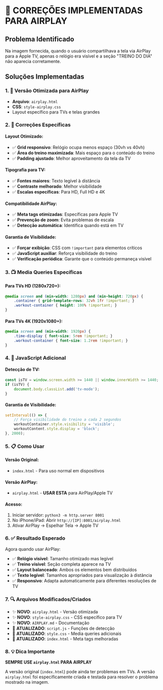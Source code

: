 # 🔧 CORREÇÕES IMPLEMENTADAS PARA AIRPLAY

## Problema Identificado
Na imagem fornecida, quando o usuário compartilhava a tela via AirPlay para a Apple TV, apenas o relógio era visível e a seção "TREINO DO DIA" não aparecia corretamente.

## Soluções Implementadas

### 1. 📱 Versão Otimizada para AirPlay
- **Arquivo**: `airplay.html`
- **CSS**: `style-airplay.css`
- Layout específico para TVs e telas grandes

### 2. 🎯 Correções Específicas

#### Layout Otimizado:
- ✅ **Grid responsivo**: Relógio ocupa menos espaço (30vh vs 40vh)
- ✅ **Área do treino maximizada**: Mais espaço para o conteúdo do treino
- ✅ **Padding ajustado**: Melhor aproveitamento da tela da TV

#### Tipografia para TV:
- ✅ **Fontes maiores**: Texto legível à distância
- ✅ **Contraste melhorado**: Melhor visibilidade
- ✅ **Escalas específicas**: Para HD, Full HD e 4K

#### Compatibilidade AirPlay:
- ✅ **Meta tags otimizadas**: Específicas para Apple TV
- ✅ **Prevenção de zoom**: Evita problemas de escala
- ✅ **Detecção automática**: Identifica quando está em TV

#### Garantia de Visibilidade:
- ✅ **Forçar exibição**: CSS com `!important` para elementos críticos
- ✅ **JavaScript auxiliar**: Reforça visibilidade do treino
- ✅ **Verificação periódica**: Garante que o conteúdo permaneça visível

### 3. 📺 Media Queries Específicas

#### Para TVs HD (1280x720+):
```css
@media screen and (min-width: 1280px) and (min-height: 720px) {
    .container { grid-template-rows: 32vh 1fr !important; }
    .workout-container { height: 100% !important; }
}
```

#### Para TVs 4K (1920x1080+):
```css
@media screen and (min-width: 1920px) {
    .time-display { font-size: 5rem !important; }
    .workout-container { font-size: 1.2rem !important; }
}
```

### 4. 🔧 JavaScript Adicional

#### Detecção de TV:
```javascript
const isTV = window.screen.width >= 1440 || window.innerWidth >= 1440;
if (isTV) {
    document.body.classList.add('tv-mode');
}
```

#### Garantia de Visibilidade:
```javascript
setInterval(() => {
    // Força visibilidade do treino a cada 2 segundos
    workoutContainer.style.visibility = 'visible';
    workoutContent.style.display = 'block';
}, 2000);
```

### 5. 📋 Como Usar

#### Versão Original:
- `index.html` - Para uso normal em dispositivos

#### Versão AirPlay:
- `airplay.html` - **USAR ESTA** para AirPlay/Apple TV

#### Acesso:
1. Iniciar servidor: `python3 -m http.server 8001`
2. No iPhone/iPad: Abrir `http://[IP]:8001/airplay.html`
3. Ativar AirPlay → Espelhar Tela → Apple TV

### 6. ✅ Resultado Esperado

Agora quando usar AirPlay:
- ✅ **Relógio visível**: Tamanho otimizado mas legível
- ✅ **Treino visível**: Seção completa aparece na TV
- ✅ **Layout balanceado**: Ambos os elementos bem distribuídos
- ✅ **Texto legível**: Tamanhos apropriados para visualização à distância
- ✅ **Responsivo**: Adapta automaticamente para diferentes resoluções de TV

### 7. 🔍 Arquivos Modificados/Criados

- ✨ **NOVO**: `airplay.html` - Versão otimizada
- ✨ **NOVO**: `style-airplay.css` - CSS específico para TV
- ✨ **NOVO**: `AIRPLAY.md` - Documentação
- 🔧 **ATUALIZADO**: `script.js` - Funções de detecção
- 🔧 **ATUALIZADO**: `style.css` - Media queries adicionais
- 🔧 **ATUALIZADO**: `index.html` - Meta tags melhoradas

### 8. 💡 Dica Importante

**SEMPRE USE `airplay.html` PARA AIRPLAY**

A versão original (`index.html`) pode ainda ter problemas em TVs. A versão `airplay.html` foi especificamente criada e testada para resolver o problema mostrado na imagem.
